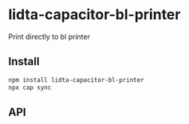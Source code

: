 # lidta-capacitor-bl-printer

Print directly to bl printer

## Install

```bash
npm install lidta-capacitor-bl-printer
npx cap sync
```

## API

<docgen-index></docgen-index>

<docgen-api>
<!-- run docgen to generate docs from the source -->
<!-- More info: https://github.com/ionic-team/capacitor-docgen -->
</docgen-api>
